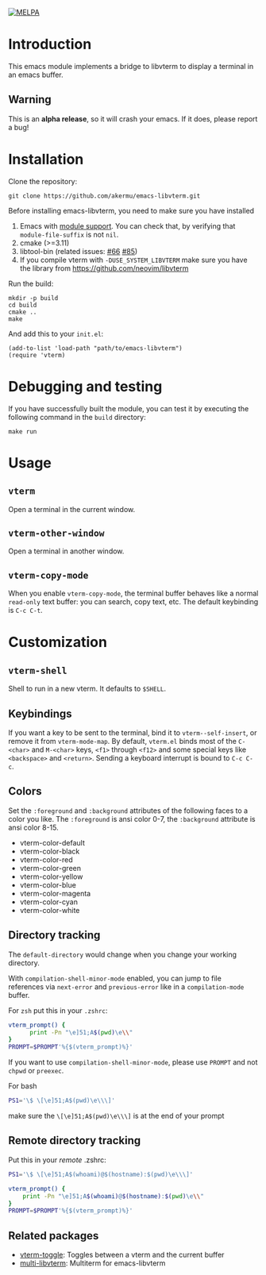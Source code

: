 [![MELPA](https://melpa.org/packages/vterm-badge.svg)](https://melpa.org/#/vterm)

# Introduction

This emacs module implements a bridge to libvterm to display a terminal in an
emacs buffer.

## Warning

This is an **alpha release**, so it will crash your emacs. If it does, please
report a bug!

# Installation

Clone the repository:

```
git clone https://github.com/akermu/emacs-libvterm.git
```

Before installing emacs-libvterm, you need to make sure you have
installed
 1. Emacs with [module
    support](https://www.gnu.org/software/emacs/manual/html_node/elisp/Dynamic-Modules.html).
    You can check that, by verifying that `module-file-suffix` is not `nil`.
 2. cmake (>=3.11)
 3. libtool-bin (related issues: [#66](https://github.com/akermu/emacs-libvterm/issues/66) [#85](https://github.com/akermu/emacs-libvterm/issues/85#issuecomment-491845136))
 4. If you compile vterm with `-DUSE_SYSTEM_LIBVTERM` make sure you have the
    library from https://github.com/neovim/libvterm

Run the build:

```
mkdir -p build
cd build
cmake ..
make
```

And add this to your `init.el`:

``` elisp
(add-to-list 'load-path "path/to/emacs-libvterm")
(require 'vterm)
```

# Debugging and testing

If you have successfully built the module, you can test it by executing the
following command in the `build` directory:

```
make run
```

# Usage

## `vterm`

Open a terminal in the current window.

## `vterm-other-window`

Open a terminal in another window.

## `vterm-copy-mode`

When you enable `vterm-copy-mode`, the terminal buffer behaves like a normal
`read-only` text buffer: you can search, copy text, etc. The default keybinding
is `C-c C-t`.

# Customization

## `vterm-shell`

Shell to run in a new vterm. It defaults to `$SHELL`.

## Keybindings

If you want a key to be sent to the terminal, bind it to `vterm--self-insert`,
or remove it from `vterm-mode-map`. By default, `vterm.el` binds most of the
`C-<char>` and `M-<char>` keys, `<f1>` through `<f12>` and some special keys
like `<backspace>` and `<return>`. Sending a keyboard interrupt is bound to `C-c
C-c`.

## Colors

Set the `:foreground` and `:background` attributes of the following faces to a
color you like. The `:foreground` is ansi color 0-7, the `:background` attribute
is ansi color 8-15.

- vterm-color-default
- vterm-color-black
- vterm-color-red
- vterm-color-green
- vterm-color-yellow
- vterm-color-blue
- vterm-color-magenta
- vterm-color-cyan
- vterm-color-white

## Directory tracking

The `default-directory` would change when you change your working directory.

With `compilation-shell-minor-mode` enabled, you can jump to file references
via `next-error` and `previous-error` like in a `compilation-mode` buffer.



For `zsh` put this in your `.zshrc`:

```zsh
vterm_prompt() {
      print -Pn "\e]51;A$(pwd)\e\\"
}
PROMPT=$PROMPT'%{$(vterm_prompt)%}'

```

If you want to use `compilation-shell-minor-mode`, please use `PROMPT` and not `chpwd` or `preexec`.

For bash 

```bash
PS1='\$ \[\e]51;A$(pwd)\e\\\]'
```
make sure the `\[\e]51;A$(pwd)\e\\\]` is at the end of your prompt

## Remote directory tracking

Put this in your *remote* .zshrc:
```bash
PS1='\$ \[\e]51;A$(whoami)@$(hostname):$(pwd)\e\\\]'
```

```zsh
vterm_prompt() {
    print -Pn "\e]51;A$(whoami)@$(hostname):$(pwd)\e\\"
}
PROMPT=$PROMPT'%{$(vterm_prompt)%}'

```

## Related packages

- [vterm-toggle](https://github.com/jixiuf/vterm-toggle): Toggles between a vterm and the current buffer
- [multi-libvterm](https://github.com/suonlight/multi-libvterm): Multiterm for emacs-libvterm
